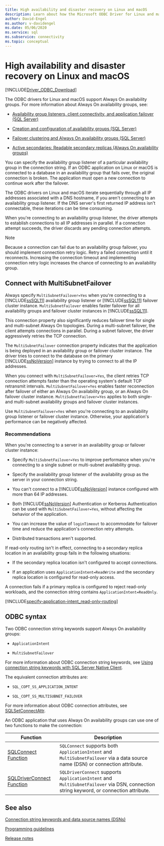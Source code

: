 ```yaml
---
title: High availability and disaster recovery on Linux and macOS
description: Learn about how the Microsoft ODBC Driver for Linux and macOS supports Always On availability groups and failover clusters.
author: David-Engel
ms.author: v-davidengel
ms.date: 05/06/2020
ms.service: sql
ms.subservice: connectivity
ms.topic: conceptual
---
```

# High availability and disaster recovery on Linux and macOS

[!INCLUDE[Driver_ODBC_Download](../../../includes/driver_odbc_download.md)]

The ODBC drivers for Linux and macOS support Always On availability groups. For more information about Always On availability groups, see:

- [Availability group listeners, client connectivity, and application failover (SQL Server)](../../../database-engine/availability-groups/windows/listeners-client-connectivity-application-failover.md)

- [Creation and configuration of availability groups (SQL Server)](../../../database-engine/availability-groups/windows/creation-and-configuration-of-availability-groups-sql-server.md)

- [Failover clustering and Always On availability groups (SQL Server)](../../../database-engine/availability-groups/windows/failover-clustering-and-always-on-availability-groups-sql-server.md)

- [Active secondaries: Readable secondary replicas (Always On availability groups)](../../../database-engine/availability-groups/windows/active-secondaries-readable-secondary-replicas-always-on-availability-groups.md)

You can specify the availability group listener of a particular availability group in the connection string. If an ODBC application on Linux or macOS is connected to a database in an availability group that fails over, the original connection is broken. The application must open a new connection to continue work after the failover.

The ODBC drivers on Linux and macOS iterate sequentially through all IP addresses associated with a DNS hostname, if you aren't connecting to an availability group listener. If the DNS server's first returned IP address isn't connectable, these iterations can be time consuming. 

When you're connecting to an availability group listener, the driver attempts to establish connections to all IP addresses in parallel. If a connection attempt succeeds, the driver discards any pending connection attempts.

> [!NOTE]
> Because a connection can fail due to an availability group failover, you should implement connection retry logic. Retry a failed connection until it reconnects. Increasing the connection timeout and implementing connection retry logic increases the chance of connecting to an availability group.

## Connect with MultiSubnetFailover

Always specify `MultiSubnetFailover=Yes` when you're connecting to a [!INCLUDE[ssSQL11](../../../includes/sssql11-md.md)] availability group listener or [!INCLUDE[ssSQL11](../../../includes/sssql11-md.md)] failover cluster instance. `MultiSubnetFailover` enables faster failover for all availability groups and failover cluster instances in [!INCLUDE[ssSQL11](../../../includes/sssql11-md.md)].

This connection property also significantly reduces failover time for single and multi-subnet Always On topologies. During a multi-subnet failover, the client attempts connections in parallel. During a subnet failover, the driver aggressively retries the TCP connection.

The `MultiSubnetFailover` connection property indicates that the application is being deployed in an availability group or failover cluster instance. The driver tries to connect to the database on the primary [!INCLUDE[ssNoVersion](../../../includes/ssnoversion-md.md)] instance by trying to connect to all the IP addresses.

When you connect with `MultiSubnetFailover=Yes`, the client retries TCP connection attempts faster than the operating system's default TCP retransmit intervals. `MultiSubnetFailover=Yes` enables faster reconnection after failover of either an Always On availability group, or an Always On failover cluster instance. `MultiSubnetFailover=Yes` applies to both single- and multi-subnet availability groups and failover cluster instances.

Use `MultiSubnetFailover=Yes` when you're connecting to an availability group listener or failover cluster instance. Otherwise, your application's performance can be negatively affected.

### Recommendations

When you're connecting to a server in an availability group or failover cluster instance:

- Specify `MultiSubnetFailover=Yes` to improve performance when you're connecting to a single subnet or multi-subnet availability group.

- Specify the availability group listener of the availability group as the server in your connection string.

- You can't connect to a [!INCLUDE[ssNoVersion](../../../includes/ssnoversion-md.md)] instance configured with more than 64 IP addresses.

- Both [!INCLUDE[ssNoVersion](../../../includes/ssnoversion-md.md)] Authentication or Kerberos Authentication can be used with `MultiSubnetFailover=Yes`, without affecting the behavior of the application.

- You can increase the value of `loginTimeout` to accommodate for failover time and reduce the application's connection retry attempts.

- Distributed transactions aren't supported.

If read-only routing isn't in effect, connecting to a secondary replica location in an availability group fails in the following situations:

- If the secondary replica location isn't configured to accept connections.

- If an application uses `ApplicationIntent=ReadWrite` and the secondary replica location is configured for read-only access.

A connection fails if a primary replica is configured to reject read-only workloads, and the connection string contains `ApplicationIntent=ReadOnly`.

[!INCLUDE[specify-application-intent_read-only-routing](~/includes/paragraph-content/specify-application-intent-read-only-routing.md)]

## ODBC syntax

Two ODBC connection string keywords support Always On availability groups:

- `ApplicationIntent`

- `MultiSubnetFailover`

For more information about ODBC connection string keywords, see [Using connection string keywords with SQL Server Native Client](../../../relational-databases/native-client/applications/using-connection-string-keywords-with-sql-server-native-client.md).

The equivalent connection attributes are:

- `SQL_COPT_SS_APPLICATION_INTENT`

- `SQL_COPT_SS_MULTISUBNET_FAILOVER`

For more information about ODBC connection attributes, see [SQLSetConnectAttr](../../../relational-databases/native-client-odbc-api/sqlsetconnectattr.md).

An ODBC application that uses Always On availability groups can use one of two functions to make the connection:

| Function | Description |
|--|--|
| [SQLConnect Function](../../../odbc/reference/syntax/sqlconnect-function.md) | `SQLConnect` supports both `ApplicationIntent` and `MultiSubnetFailover` via a data source name (DSN) or connection attribute. |
| [SQLDriverConnect Function](../../../odbc/reference/syntax/sqldriverconnect-function.md) | `SQLDriverConnect` supports `ApplicationIntent` and `MultiSubnetFailover` via DSN, connection string keyword, or connection attribute. |

## See also

[Connection string keywords and data source names (DSNs)](connection-string-keywords-and-data-source-names-dsns.md)

[Programming guidelines](programming-guidelines.md)

[Release notes](release-notes-odbc-sql-server-linux-mac.md)
